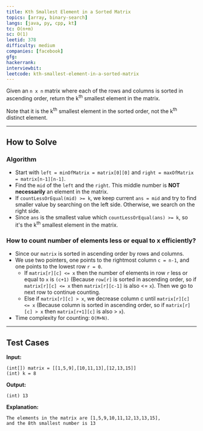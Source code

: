 ```yaml
---
title: Kth Smallest Element in a Sorted Matrix
topics: [array, binary-search]
langs: [java, py, cpp, kt]
tc: O(n+m)
sc: O(1)
leetid: 378
difficulty: medium
companies: [facebook]
gfg: 
hackerrank: 
interviewbit: 
leetcode: kth-smallest-element-in-a-sorted-matrix
---
```


Given an `n x n` matrix where each of the rows and columns is sorted in ascending order, 
return the k<sup>th</sup> smallest element in the matrix.

Note that it is the k<sup>th</sup> smallest element in the sorted order, 
not the k<sup>th</sup> distinct element.

---

## How to Solve

### Algorithm
- Start with `left = minOfMatrix = matrix[0][0]` and `right = maxOfMatrix = matrix[n-1][n-1]`. 
- Find the `mid` of the `left` and the `right`. This middle number is **NOT necessarily** an element in the matrix. 
- If `countLessOrEqual(mid) >= k`, we keep current `ans = mid` and try to find smaller value by searching on the left side. Otherwise, we search on the right side. 
- Since `ans` is the smallest value which `countLessOrEqual(ans) >= k`, so it's the k<sup>th</sup> smallest element in the matrix.

### How to count number of elements less or equal to x efficiently?
- Since our `matrix` is sorted in ascending order by rows and columns. 
- We use two pointers, one points to the rightmost column `c = n-1`, and one points to the lowest row `r = 0`.
  - If `matrix[r][c] <= x` then the number of elements in row `r` less or equal to `x` is `(c+1)` (Because `row[r]` is sorted in ascending order, so if `matrix[r][c] <= x` then `matrix[r][c-1]` is also <= `x`). 
  Then we go to next row to continue counting.
  - Else if `matrix[r][c] > x`, we decrease column c until `matrix[r][c] <= x` (Because column is sorted in ascending order, so if `matrix[r][c] > x` then `matrix[r+1][c]` is also > `x`). 
- Time complexity for counting: `O(M+N)`.

---

## Test Cases

**Input:**
```
(int[]) matrix = [[1,5,9],[10,11,13],[12,13,15]]
(int) k = 8
```

**Output:**
```
(int) 13
```

**Explanation:**
```
The elements in the matrix are [1,5,9,10,11,12,13,13,15], 
and the 8th smallest number is 13
```